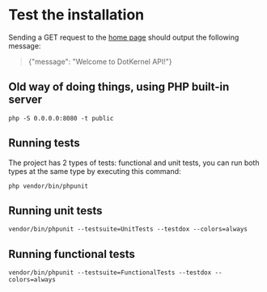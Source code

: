 # Test the installation

Sending a GET request to the [home page](http://0.0.0.0:8080/) should output the following message:

> {"message": "Welcome to DotKernel API!"}

## Old way of doing things, using PHP built-in server

```shell
php -S 0.0.0.0:8080 -t public
```

## Running tests

The project has 2 types of tests: functional and unit tests, you can run both types at the same type by executing this command:

```shell
php vendor/bin/phpunit
```

## Running unit tests

```shell
vendor/bin/phpunit --testsuite=UnitTests --testdox --colors=always
```

## Running functional tests

```shell
vendor/bin/phpunit --testsuite=FunctionalTests --testdox --colors=always
```
